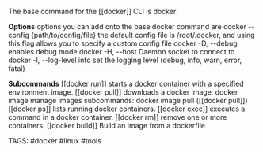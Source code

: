 The base command for the [[docker]] CLI is
	docker

**Options**
options you can add onto the base docker command are
	docker --config {path/to/config/file}
		the default config file is /root/.docker, and using this flag allows you to specify a custom config file
	docker -D, --debug
		enables debug mode
	docker -H, --host
		Daemon socket to connect to
	docker -l, --log-level info
		set the logging level (debug, info, warn, error, fatal)

**Subcommands**
	[[docker run]]
		starts a docker container with a specified environment image.
	[[docker pull]]
		downloads a docker image.
	docker image
		manage images
		subcommands:
			docker image pull ([[docker pull]])
	[[docker ps]]
		lists running docker containers.
	[[docker exec]]
		executes a command in a docker container.
	[[docker rm]]
		remove one or more containers.
	[[docker build]]
		Build an image from a dockerfile

TAGS: #docker #linux #tools